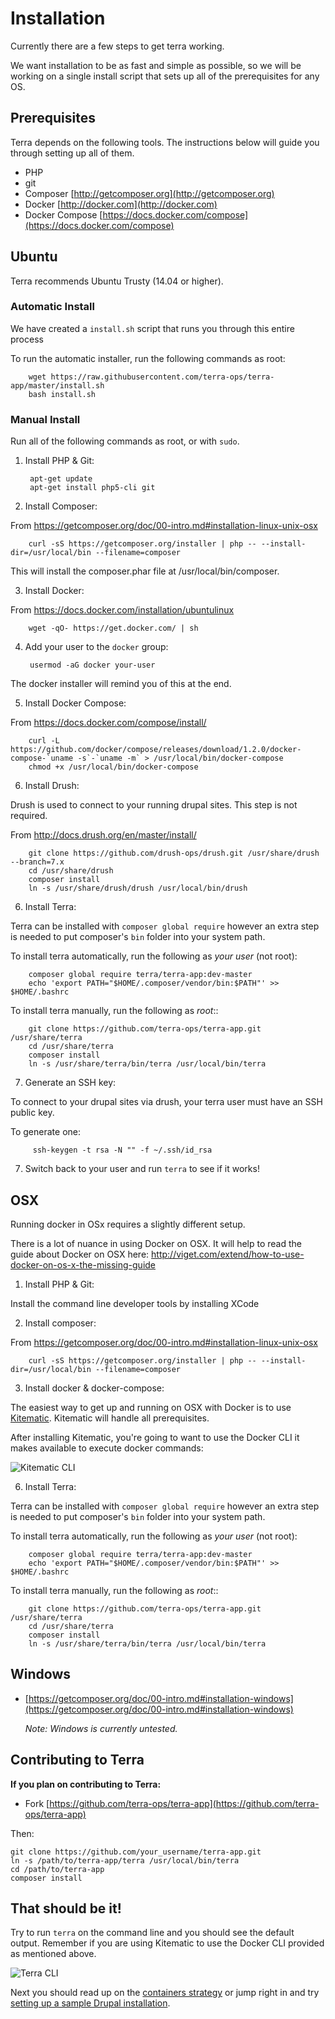 # Installation

Currently there are a few steps to get terra working.  

We want installation to be as fast and simple as possible, so we will be working on a single install script that sets up all of the prerequisites for any OS. 

## Prerequisites

Terra depends on the following tools.  The instructions below will guide you through setting up all of them.

- PHP
- git
- Composer [http://getcomposer.org](http://getcomposer.org)
- Docker [http://docker.com](http://docker.com)
- Docker Compose [https://docs.docker.com/compose](https://docs.docker.com/compose)

## Ubuntu 

Terra recommends Ubuntu Trusty (14.04 or higher).

### Automatic Install

We have created a `install.sh` script that runs you through this entire process

To run the automatic installer, run the following commands as root:

        wget https://raw.githubusercontent.com/terra-ops/terra-app/master/install.sh
        bash install.sh

### Manual Install

Run all of the following commands as root, or with `sudo`.

1. Install PHP & Git:

        apt-get update
        apt-get install php5-cli git

2. Install Composer:  
  
  From https://getcomposer.org/doc/00-intro.md#installation-linux-unix-osx
  
        curl -sS https://getcomposer.org/installer | php -- --install-dir=/usr/local/bin --filename=composer

  This will install the composer.phar file at /usr/local/bin/composer.
  
3. Install Docker:

  From https://docs.docker.com/installation/ubuntulinux

        wget -qO- https://get.docker.com/ | sh
        
4. Add your user to the `docker` group:

        usermod -aG docker your-user

  The docker installer will remind you of this at the end.

5. Install Docker Compose:

  From https://docs.docker.com/compose/install/
  
        curl -L https://github.com/docker/compose/releases/download/1.2.0/docker-compose-`uname -s`-`uname -m` > /usr/local/bin/docker-compose
        chmod +x /usr/local/bin/docker-compose

6. Install Drush:

  Drush is used to connect to your running drupal sites.  This step is not required.

  From http://docs.drush.org/en/master/install/
  
        git clone https://github.com/drush-ops/drush.git /usr/share/drush --branch=7.x
        cd /usr/share/drush
        composer install
        ln -s /usr/share/drush/drush /usr/local/bin/drush

6. Install Terra:

  Terra can be installed with `composer global require` however an extra step is 
  needed to put composer's `bin` folder into your system path.
  
  To install terra automatically, run the following as *your user* (not root):
    
        composer global require terra/terra-app:dev-master
        echo 'export PATH="$HOME/.composer/vendor/bin:$PATH"' >> $HOME/.bashrc
  
  To install terra manually, run the following as *root*::
  
        git clone https://github.com/terra-ops/terra-app.git /usr/share/terra
        cd /usr/share/terra
        composer install
        ln -s /usr/share/terra/bin/terra /usr/local/bin/terra

7. Generate an SSH key:

  To connect to your drupal sites via drush, your terra user must have an SSH public key.
  
  To generate one:
  
         ssh-keygen -t rsa -N "" -f ~/.ssh/id_rsa
  

7. Switch back to your user and run `terra` to see if it works!
        
## OSX

Running docker in OSx requires a slightly different setup.

There is a lot of nuance in using Docker on OSX.  It will help to read the guide about Docker on OSX here: http://viget.com/extend/how-to-use-docker-on-os-x-the-missing-guide

1. Install PHP & Git:

  Install the command line developer tools by installing XCode

2. Install composer:

  From https://getcomposer.org/doc/00-intro.md#installation-linux-unix-osx
  
        curl -sS https://getcomposer.org/installer | php -- --install-dir=/usr/local/bin --filename=composer

3. Install docker & docker-compose:

  The easiest way to get up and running on OSX with Docker is to use [Kitematic](http://kitematic.com). Kitematic will handle all prerequisites.

  After installing Kitematic, you're going to want to use the Docker CLI it makes available to execute docker commands:

  ![Kitematic CLI](images/kitematic_cli.png)

6. Install Terra:

  Terra can be installed with `composer global require` however an extra step is 
  needed to put composer's `bin` folder into your system path.
  
  To install terra automatically, run the following as *your user* (not root):
    
        composer global require terra/terra-app:dev-master
        echo 'export PATH="$HOME/.composer/vendor/bin:$PATH"' >> $HOME/.bashrc
  
  To install terra manually, run the following as *root*::
  
        git clone https://github.com/terra-ops/terra-app.git /usr/share/terra
        cd /usr/share/terra
        composer install
        ln -s /usr/share/terra/bin/terra /usr/local/bin/terra

## Windows

- [https://getcomposer.org/doc/00-intro.md#installation-windows](https://getcomposer.org/doc/00-intro.md#installation-windows)


  _Note: Windows is currently untested._

## Contributing to Terra

**If you plan on contributing to Terra:**

- Fork [https://github.com/terra-ops/terra-app](https://github.com/terra-ops/terra-app)

Then:

    git clone https://github.com/your_username/terra-app.git
    ln -s /path/to/terra-app/terra /usr/local/bin/terra
    cd /path/to/terra-app
    composer install


## That should be it!

Try to run `terra` on the command line and you should see the default output. Remember if you are using Kitematic to use the Docker CLI provided as mentioned above.

![Terra CLI](images/terra_cli.png)

Next you should read up on the [containers strategy](containers.md) or jump right in and try [setting up a sample Drupal installation](drupal.md).
